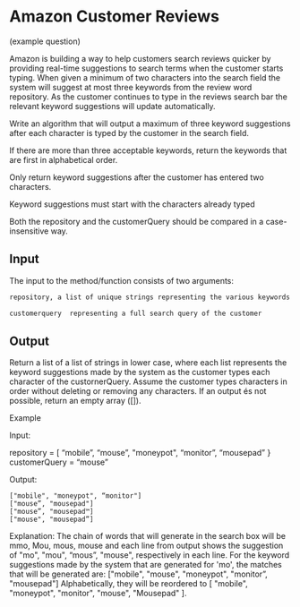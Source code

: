 # Amazon Customer Reviews 
   (example question)

Amazon is building a way to help customers search reviews quicker by providing real-time suggestions to
search terms when the customer starts typing. When given a minimum of two characters into the search
field the system will suggest at most three keywords from the review word repository. As the customer
continues to type in the reviews search bar the relevant keyword suggestions will update
automatically.

Write an algorithm that will output a maximum of three keyword suggestions after each character is
typed by the customer in the search field.

If there are more than three acceptable keywords, return the keywords that are first in alphabetical
order.

Only return keyword suggestions after the customer has entered two characters.

Keyword suggestions must start with the characters already typed

Both the repository and the customerQuery should be compared in a case-insensitive way.

## Input

The input to the method/function consists of two arguments:

```md
repository, a list of unique strings representing the various keywords from the Amazon review comment section

customerquery  representing a full search query of the customer
```

## Output

Return a list of a list of strings in lower case, where each list represents the keyword suggestions made by the system as the customer types each character of the custornerQuery. Assume the customer types characters in order without deleting or removing any characters. If an output és not possible, return an empty array ([]).

Example

Input:

repository = [ “mobile”, “mouse”, "moneypot", “monitor”, “mousepad” }
customerQuery = “mouse”

Output:

```
["mobile", "moneypot", “monitor"]
["mouse”, "mousepad"]
["mouse”, "mousepad™]
["mouse", "mousepad”]
```
Explanation:
The chain of words that will generate in the search box will be mmo, Mou, mous, mouse and each line from output shows the suggestion of "mo", "mou", “mous”, "mouse", respectively in each line. 
For the keyword suggestions made by the system that are generated for 'mo', the matches that will be generated are: 
["mobile", "mouse", "moneypot", "monitor”, "mousepad"]
Alphabetically, they will be reordered to [ "mobile", "moneypot", "monitor", "mouse", "Mousepad" ].

